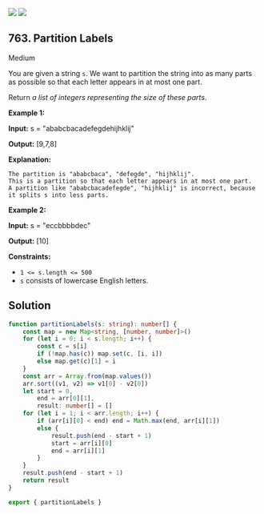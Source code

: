 [![](https://img.shields.io/github/stars/javadev/LeetCode-in-All?label=Stars&style=flat-square)](https://github.com/javadev/LeetCode-in-All)
[![](https://img.shields.io/github/forks/javadev/LeetCode-in-All?label=Fork%20me%20on%20GitHub%20&style=flat-square)](https://github.com/javadev/LeetCode-in-All/fork)

## 763\. Partition Labels

Medium

You are given a string `s`. We want to partition the string into as many parts as possible so that each letter appears in at most one part.

Return _a list of integers representing the size of these parts_.

**Example 1:**

**Input:** s = "ababcbacadefegdehijhklij"

**Output:** [9,7,8]

**Explanation:**

    The partition is "ababcbaca", "defegde", "hijhklij".
    This is a partition so that each letter appears in at most one part.
    A partition like "ababcbacadefegde", "hijhklij" is incorrect, because it splits s into less parts. 

**Example 2:**

**Input:** s = "eccbbbbdec"

**Output:** [10] 

**Constraints:**

*   `1 <= s.length <= 500`
*   `s` consists of lowercase English letters.

## Solution

```typescript
function partitionLabels(s: string): number[] {
    const map = new Map<string, [number, number]>()
    for (let i = 0; i < s.length; i++) {
        const c = s[i]
        if (!map.has(c)) map.set(c, [i, i])
        else map.get(c)[1] = i
    }
    const arr = Array.from(map.values())
    arr.sort((v1, v2) => v1[0] - v2[0])
    let start = 0,
        end = arr[0][1],
        result: number[] = []
    for (let i = 1; i < arr.length; i++) {
        if (arr[i][0] < end) end = Math.max(end, arr[i][1])
        else {
            result.push(end - start + 1)
            start = arr[i][0]
            end = arr[i][1]
        }
    }
    result.push(end - start + 1)
    return result
}

export { partitionLabels }
```